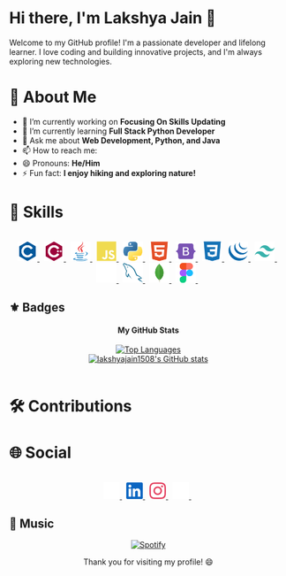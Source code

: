 # Hi there, I'm Lakshya Jain 👋

Welcome to my GitHub profile! I'm a passionate developer and lifelong learner. I love coding and building innovative projects, and I'm always exploring new technologies.

<h1>
  🚀 About Me
</h1>

- 🔭 I’m currently working on **Focusing On Skills Updating**
- 🌱 I’m currently learning **Full Stack Python Developer**
- 💬 Ask me about **Web Development, Python, and Java**
- 📫 How to reach me:
- 😄 Pronouns: **He/Him**
- ⚡ Fun fact: **I enjoy hiking and exploring nature!**


<h1>
  🤹 Skills
</h1>


<div align="center">
<br/>
<a href="https://docs.microsoft.com/en-us/cpp/?view=msvc-170" target="_blank" rel="noreferrer"><picture>
<img height="36" width="36" src="https://raw.githubusercontent.com/ShahVandit8/profile-x/refs/heads/main/public/icons/skills/c-colored.svg" alt="C" />
</picture></a> &nbsp;
<a href="https://docs.microsoft.com/en-us/cpp/?view=msvc-170" target="_blank" rel="noreferrer"><picture>
<img height="36" width="36" src="https://raw.githubusercontent.com/ShahVandit8/profile-x/refs/heads/main/public/icons/skills/cplusplus-colored.svg" alt="C++" />
</picture></a> &nbsp;
<a href="https://www.oracle.com/java/" target="_blank" rel="noreferrer"><picture>
<img height="36" width="36" src="https://raw.githubusercontent.com/ShahVandit8/profile-x/refs/heads/main/public/icons/skills/java-colored.svg" alt="Java" />
</picture></a> &nbsp;
<a href="https://developer.mozilla.org/en-US/docs/Web/JavaScript" target="_blank" rel="noreferrer"><picture>
<img height="36" width="36" src="https://raw.githubusercontent.com/ShahVandit8/profile-x/refs/heads/main/public/icons/skills/javascript-colored.svg" alt="JavaScript" />
</picture></a> &nbsp;
<a href="https://www.python.org/" target="_blank" rel="noreferrer"><picture>
<img height="36" width="36" src="https://raw.githubusercontent.com/ShahVandit8/profile-x/refs/heads/main/public/icons/skills/python-colored.svg" alt="Python" />
</picture></a> &nbsp;
<a href="https://developer.mozilla.org/en-US/docs/Glossary/HTML5" target="_blank" rel="noreferrer"><picture>
<img height="36" width="36" src="https://raw.githubusercontent.com/ShahVandit8/profile-x/refs/heads/main/public/icons/skills/html5-colored.svg" alt="HTML5" />
</picture></a> &nbsp;
<a href="https://getbootstrap.com/" target="_blank" rel="noreferrer"><picture>
<img height="36" width="36" src="https://raw.githubusercontent.com/ShahVandit8/profile-x/refs/heads/main/public/icons/skills/bootstrap-colored.svg" alt="Bootstrap" />
</picture></a> &nbsp;
<a href="https://www.w3.org/TR/CSS/#css" target="_blank" rel="noreferrer"><picture>
<img height="36" width="36" src="https://raw.githubusercontent.com/ShahVandit8/profile-x/refs/heads/main/public/icons/skills/css3-colored.svg" alt="CSS3" />
</picture></a> &nbsp;
<a href="https://jquery.com/" target="_blank" rel="noreferrer"><picture>
<img height="36" width="36" src="https://raw.githubusercontent.com/ShahVandit8/profile-x/refs/heads/main/public/icons/skills/jquery-colored.svg" alt="JQuery" />
</picture></a> &nbsp;
<a href="https://tailwindcss.com/" target="_blank" rel="noreferrer"><picture>
<img height="36" width="36" src="https://raw.githubusercontent.com/ShahVandit8/profile-x/refs/heads/main/public/icons/skills/tailwindcss-colored.svg" alt="TailwindCSS" />
</picture></a> &nbsp;
<a href="https://www.djangoproject.com/" target="_blank" rel="noreferrer"><picture>
<img height="36" width="36" src="https://raw.githubusercontent.com/ShahVandit8/profile-x/refs/heads/main/public/icons/skills/django-colored-dark.svg" alt="Django" />
</picture></a> &nbsp;
<a href="https://www.mysql.com/" target="_blank" rel="noreferrer"><picture>
<img height="36" width="36" src="https://raw.githubusercontent.com/ShahVandit8/profile-x/refs/heads/main/public/icons/skills/mysql-colored.svg" alt="MySQL" />
</picture></a> &nbsp;
<a href="https://www.mongodb.com/" target="_blank" rel="noreferrer"><picture>
<img height="36" width="36" src="https://raw.githubusercontent.com/ShahVandit8/profile-x/refs/heads/main/public/icons/skills/mongodb-colored.svg" alt="MongoDB" />
</picture></a> &nbsp;
<a href="https://www.figma.com/" target="_blank" rel="noreferrer"><picture>
<img height="36" width="36" src="https://raw.githubusercontent.com/ShahVandit8/profile-x/refs/heads/main/public/icons/skills/figma-colored.svg" alt="Figma" />
</picture></a> &nbsp;
</div>


## ⚜️ Badges

<div align="center">
  
#### My GitHub Stats


<a href="https://github.com/lakshyajain1508"><img src="https://github-readme-stats.vercel.app/api/top-langs/?username=lakshyajain1508&langs_count=10&title_color=0891b2&text_color=ffffff&icon_color=0891b2&bg_color=1c1917&hide_border=true&locale=en&custom_title=Top%20%Languages" alt="Top Languages" /></a> <br/>
<a href="http://www.github.com/lakshyajain1508"><img margin-left="30px" src="https://github-readme-stats.vercel.app/api?username=lakshyajain1508&hide=&count_private=true&title_color=0891b2&text_color=ffffff&icon_color=0891b2&bg_color=1c1917&hide_border=true&show_icons=true" alt="lakshyajain1508's GitHub stats" /></a> <br/><br/>

</div>

<h1>
🛠️ Contributions
</h1>



<h1>
   🌐 Social
</h1>



<div align="center">
<br/>

<a href="https://www.github.com/lakshyajain1508" target="_blank" rel="noreferrer">
<picture>
<img height="30" width="30" src="https://raw.githubusercontent.com/ShahVandit8/profile-x/refs/heads/main/public/icons/socials/github-dark.svg" alt="github" />
</picture>
</a> &nbsp;
<a href="https://www.linkedin.com/in/lakshya-jain-084136361" target="_blank" rel="noreferrer">
<picture>
<img height="30" width="30" src="https://raw.githubusercontent.com/ShahVandit8/profile-x/refs/heads/main/public/icons/socials/linkedin.svg" alt="linkedin" />
</picture>
</a> &nbsp;
<a href="https://www.instagram.com/lakshya_jain15_" target="_blank" rel="noreferrer">
<picture>
<img height="30" width="30" src="https://raw.githubusercontent.com/ShahVandit8/profile-x/refs/heads/main/public/icons/socials/instagram.svg" alt="instagram" />
</picture>
</a> &nbsp;
<a href="https://www.threads.net/@lakshya_jain15_" target="_blank" rel="noreferrer">
<picture>
<img height="30" width="30" src="https://raw.githubusercontent.com/ShahVandit8/profile-x/refs/heads/main/public/icons/socials/threads-dark.svg" alt="threads" />
</picture>
</a> &nbsp;
</div>

<h2>
🎵 Music
</h2>
<div align=center>
 
[![Spotify](https://spotify-for-readme-sigma.vercel.app/api/spotify)]([https://open.spotify.com/user/13vxh61m2o4xkfgcot0zkgi5j](https://open.spotify.com/user/31bjxihmptihm3wesx7ghiw4m2ei?si=4f87faddbb4040cd))

Thank you for visiting my profile! 😄

